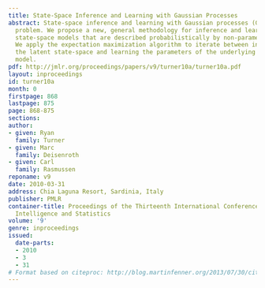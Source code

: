 ```yaml
---
title: State-Space Inference and Learning with Gaussian Processes
abstract: State-space inference and learning with Gaussian processes (GPs) is an unsolved
  problem. We propose a new, general methodology for inference and learning in nonlinear
  state-space models that are described probabilistically by non-parametric GP models.
  We apply the expectation maximization algorithm to iterate between inference in
  the latent state-space and learning the parameters of the underlying GP dynamics
  model.
pdf: http://jmlr.org/proceedings/papers/v9/turner10a/turner10a.pdf
layout: inproceedings
id: turner10a
month: 0
firstpage: 868
lastpage: 875
page: 868-875
sections: 
author:
- given: Ryan
  family: Turner
- given: Marc
  family: Deisenroth
- given: Carl
  family: Rasmussen
reponame: v9
date: 2010-03-31
address: Chia Laguna Resort, Sardinia, Italy
publisher: PMLR
container-title: Proceedings of the Thirteenth International Conference on Artificial
  Intelligence and Statistics
volume: '9'
genre: inproceedings
issued:
  date-parts:
  - 2010
  - 3
  - 31
# Format based on citeproc: http://blog.martinfenner.org/2013/07/30/citeproc-yaml-for-bibliographies/
---
```

